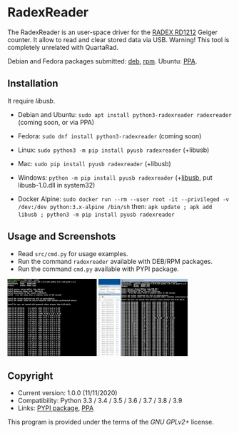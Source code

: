 # RadexReader

The RadexReader is an user-space driver for the [RADEX RD1212](https://quartarad.com/product-category/radiation-detector/) Geiger counter. It allow to read and clear stored data via USB. Warning! This tool is completely unrelated with QuartaRad.

Debian and Fedora packages submitted: [deb](https://bugs.debian.org/cgi-bin/bugreport.cgi?bug=974217), [rpm](https://bugzilla.redhat.com/show_bug.cgi?id=1896742). Ubuntu: [PPA](https://launchpad.net/~luigifab/+archive/ubuntu/packages).

## Installation

It require *libusb*.

* Debian and Ubuntu: `sudo apt install python3-radexreader radexreader` (coming soon, or via PPA)

* Fedora: `sudo dnf install python3-radexreader` (coming soon)

* Linux: `sudo python3 -m pip install pyusb radexreader` (+libusb)

* Mac: `sudo pip install pyusb radexreader` (+libusb)

* Windows: `python -m pip install pyusb radexreader` (+[libusb](https://libusb.info/), put libusb-1.0.dll in system32)

* Docker Alpine: `sudo docker run --rm --user root -it --privileged -v /dev:/dev python:3.x-alpine /bin/sh` then: `apk update ; apk add libusb ; python3 -m pip install pyusb radexreader`

## Usage and Screenshots

* Read `src/cmd.py` for usage examples.
* Run the command `radexreader` available with DEB/RPM packages.
* Run the command `cmd.py` available with PYPI package.

[![Screnshot 1](images/thumbs/read.png?raw=true)](images/read.png?raw=true)
[![Screnshot 2](images/thumbs/compare.png?raw=true)](images/compare.png?raw=true)

## Copyright

- Current version: 1.0.0 (11/11/2020)
- Compatibility: Python 3.3 / 3.4 / 3.5 / 3.6 / 3.7 / 3.8 / 3.9
- Links: [PYPI package](https://pypi.org/project/radexreader/), [PPA](https://launchpad.net/~luigifab/+archive/ubuntu/packages)

This program is provided under the terms of the *GNU GPLv2+* license.

